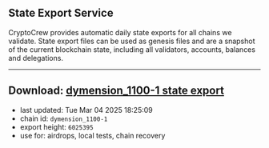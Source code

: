 ## State Export Service
CryptoCrew provides automatic daily state exports for all chains we validate. State export files can be used as genesis files and are a snapshot of the current blockchain state, including all validators, accounts, balances and delegations.

---
**Download: [dymension_1100-1 state export](https://dl-eu2.ccvalidators.com/SERVICE/dymension/dymension_1100-1_export_6025395.json)**
---

- last updated: Tue Mar 04 2025 18:25:09
- chain id: `dymension_1100-1`
- export height: `6025395`
- use for: airdrops, local tests, chain recovery
